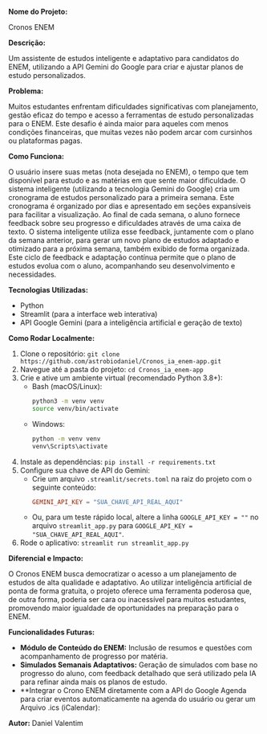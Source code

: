 **Nome do Projeto:** 

Cronos ENEM

**Descrição:** 

Um assistente de estudos inteligente e adaptativo para candidatos do ENEM, utilizando a API Gemini do Google para criar e ajustar planos de estudo personalizados.

**Problema:** 

Muitos estudantes enfrentam dificuldades significativas com planejamento, gestão eficaz do tempo e acesso a ferramentas de estudo personalizadas para o ENEM. Este desafio é ainda maior para aqueles com menos condições financeiras, que muitas vezes não podem arcar com cursinhos ou plataformas pagas.

**Como Funciona:**

O usuário insere suas metas (nota desejada no ENEM), o tempo que tem disponível para estudo e as matérias em que sente maior dificuldade.
O sistema inteligente (utilizando a tecnologia Gemini do Google) cria um cronograma de estudos personalizado para a primeira semana. Este cronograma é organizado por dias e apresentado em seções expansíveis para facilitar a visualização.
Ao final de cada semana, o aluno fornece feedback sobre seu progresso e dificuldades através de uma caixa de texto.
O sistema inteligente utiliza esse feedback, juntamente com o plano da semana anterior, para gerar um novo plano de estudos adaptado e otimizado para a próxima semana, também exibido de forma organizada.
Este ciclo de feedback e adaptação contínua permite que o plano de estudos evolua com o aluno, acompanhando seu desenvolvimento e necessidades.

**Tecnologias Utilizadas:**

  * Python
  * Streamlit (para a interface web interativa)
  * API Google Gemini (para a inteligência artificial e geração de texto)

**Como Rodar Localmente:**

1.  Clone o repositório: `git clone https://github.com/astrobiodaniel/Cronos_ia_enem-app.git`
2.  Navegue até a pasta do projeto: `cd Cronos_ia_enem-app`
3.  Crie e ative um ambiente virtual (recomendado Python 3.8+):
      * Bash (macOS/Linux):
        ```bash
        python3 -m venv venv
        source venv/bin/activate
        ```
      * Windows:
        ```bash
        python -m venv venv
        venv\Scripts\activate
        ```
4.  Instale as dependências: `pip install -r requirements.txt`
5.  Configure sua chave de API do Gemini:
      * Crie um arquivo `.streamlit/secrets.toml` na raiz do projeto com o seguinte conteúdo:
        ```toml
        GEMINI_API_KEY = "SUA_CHAVE_API_REAL_AQUI"
        ```
      * Ou, para um teste rápido local, altere a linha `GOOGLE_API_KEY = ""` no arquivo `streamlit_app.py` para `GOOGLE_API_KEY = "SUA_CHAVE_API_REAL_AQUI"`. 
6.  Rode o aplicativo: `streamlit run streamlit_app.py`

**Diferencial e Impacto:**

O Cronos ENEM busca democratizar o acesso a um planejamento de estudos de alta qualidade e adaptativo. Ao utilizar inteligência artificial de ponta de forma gratuita, o projeto oferece uma ferramenta poderosa que, de outra forma, poderia ser cara ou inacessível para muitos estudantes, promovendo maior igualdade de oportunidades na preparação para o ENEM.

**Funcionalidades Futuras:**

  * **Módulo de Conteúdo do ENEM:** Inclusão de resumos e questões com acompanhamento de progresso por matéria.
  * **Simulados Semanais Adaptativos:** Geração de simulados com base no progresso do aluno, com feedback detalhado que será utilizado pela IA para refinar ainda mais os planos de estudo.
  * **Integrar o Crono ENEM diretamente com a API do Google Agenda para criar eventos automaticamente na agenda do usuário ou gerar um Arquivo .ics (iCalendar):

**Autor:** 
Daniel Valentim
